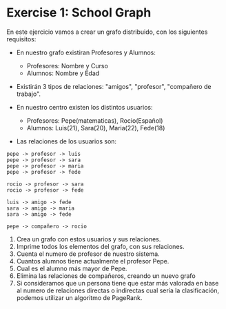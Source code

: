 # Exercise 1: School Graph

En este ejercicio vamos a crear un grafo distribuido, con los siguientes requisitos:

* En nuestro grafo existiran Profesores y Alumnos:
    * Profesores: Nombre y Curso
    * Alumnos: Nombre y Edad
    
* Existirán 3 tipos de relaciones: "amigos", "profesor", "compañero de trabajo".

* En nuestro centro existen los distintos usuarios:
    * Profesores: Pepe(matematicas), Rocio(Español)
    * Alumnos: Luis(21), Sara(20), Maria(22), Fede(18)
    
* Las relaciones de los usuarios son:

```
pepe -> profesor -> luis
pepe -> profesor -> sara
pepe -> profesor -> maria
pepe -> profesor -> fede

rocio -> profesor -> sara
rocio -> profesor -> fede

luis -> amigo -> fede
sara -> amigo -> maria
sara -> amigo -> fede

pepe -> compañero -> rocio
```

1. Crea un grafo con estos usuarios y sus relaciones.
2. Imprime todos los elementos del grafo, con sus relaciones.
3. Cuenta el numero de profesor de nuestro sistema.
4. Cuantos alumnos tiene actualmente el profesor Pepe.
5. Cual es el alumno más mayor de Pepe.
6. Elimina las relaciones de compañeros, creando un nuevo grafo
7. Si consideramos que un persona tiene que estar más valorada en base al numero de relaciones directas o indirectas
cual sería la clasificación, podemos utilizar un algoritmo de PageRank.
